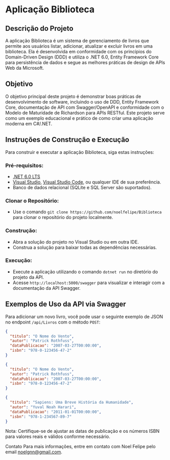 # Aplicação Biblioteca

## Descrição do Projeto
A aplicação Biblioteca é um sistema de gerenciamento de livros que permite aos usuários listar, adicionar, atualizar e excluir livros em uma biblioteca. Ela é desenvolvida em conformidade com os princípios do Domain-Driven Design (DDD) e utiliza o .NET 6.0, Entity Framework Core para persistência de dados e segue as melhores práticas de design de APIs Web da Microsoft.

## Objetivo
O objetivo principal deste projeto é demonstrar boas práticas de desenvolvimento de software, incluindo o uso de DDD, Entity Framework Core, documentação de API com Swagger/OpenAPI e conformidade com o Modelo de Maturidade de Richardson para APIs RESTful. Este projeto serve como um exemplo educacional e prático de como criar uma aplicação moderna em C#/.NET.

## Instruções de Construção e Execução
Para construir e executar a aplicação Biblioteca, siga estas instruções:

### Pré-requisitos:
- [.NET 6.0 LTS](https://dotnet.microsoft.com/download/dotnet/6.0)
- [Visual Studio](https://visualstudio.microsoft.com/), [Visual Studio Code](https://code.visualstudio.com/), ou qualquer IDE de sua preferência.
- Banco de dados relacional (SQLite e SQL Server são suportados).

### Clonar o Repositório:
- Use o comando `git clone https://github.com/noelfelipe/Biblioteca` para clonar o repositório do projeto localmente.

### Construção:
- Abra a solução do projeto no Visual Studio ou em outra IDE.
- Construa a solução para baixar todas as dependências necessárias.

### Execução:
- Execute a aplicação utilizando o comando `dotnet run` no diretório do projeto da API.
- Acesse `http://localhost:5000/swagger` para visualizar e interagir com a documentação da API Swagger.

## Exemplos de Uso da API via Swagger
Para adicionar um novo livro, você pode usar o seguinte exemplo de JSON no endpoint `/api/Livros` com o método `POST`:

```json
{
  "titulo": "O Nome do Vento",
  "autor": "Patrick Rothfuss",
  "dataPublicacao": "2007-03-27T00:00:00",
  "isbn": "978-0-123456-47-2"
}

```
```json
{
  "titulo": "O Nome do Vento",
  "autor": "Patrick Rothfuss",
  "dataPublicacao": "2007-03-27T00:00:00",
  "isbn": "978-0-123456-47-2"
}
```
```json
{
  "titulo": "Sapiens: Uma Breve História da Humanidade",
  "autor": "Yuval Noah Harari",
  "dataPublicacao": "2011-01-01T00:00:00",
  "isbn": "978-1-234567-89-7"
}
```
Nota: Certifique-se de ajustar as datas de publicação e os números ISBN para valores reais e válidos conforme necessário.

Contato
Para mais informações, entre em contato com Noel Felipe pelo email noelgnn@gmail.com.

